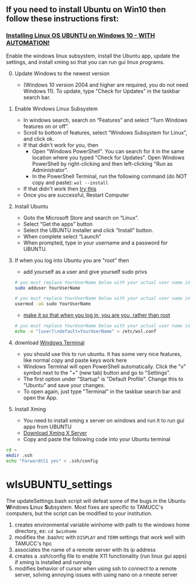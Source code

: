 ## If you need to install Ubuntu on Win10 then follow these instructions first:

### [Installing Linux OS UBUNTU on Windows 10 - WITH AUTOMATION!](installWSL.md)
Enable the windows linux subsystem, install the Ubuntu app, update the settings, and install xming so that you can run gui linux programs.

0. Update Windows to the newest version 
   * (Windows 10 version 2004 and higher are required, you do not need Windows 11). To update, type "Check for Updates" in the taskbar search bar.
1. Enable Windows Linux Subsystem
    * In windows search, search on “Features” and select “Turn Windows features on or off”. 
    * Scroll to bottom of features, select “Windows Subsystem for Linux”, and click ok.
    * If that didn't work for you, then 
      * Open "Windows PowerShell". You can search for it in the same location where you typed "Check for Updates". Open Windows PowerShell by right-clicking and then left-clicking "Run as Administrator". 
      * In the PowerShell Terminal, run the following command (do NOT copy and paste): `wsl --install`
    * If that didn't work then [try this](https://ubuntu.com/tutorials/install-ubuntu-on-wsl2-on-windows-10#1-overview)
    * Once you are successful, Restart Computer

2. Install Ubuntu
    * Goto the Microsoft Store and search on “Linux”. 
    * Select “Get the apps” button
    * Select the UBUNTU installer and click “Install” button. 
    * When complete select “Launch”
    * When prompted, type in your username and a password for UBUNTU.
    
3. If when you log into Ubuntu you are "root" then
    * add yourself as a user and give yourself sudo privs
    ```bash
    # you must replace YourUserName below with your actual user name in ubuntu
    sudo adduser YourUserName
    
    # you must replace YourUserName below with your actual user name in ubuntu
    usermod -aG sudo YourUserName
    ```
    * [make it so that when you log in, you are you, rather than root](https://askubuntu.com/questions/1376711/how-do-i-change-the-default-user-that-signs-in-on-wsl)
    ```bash
    # you must replace YourUserName below with your actual user name in ubuntu
    echo -e "[user]\ndefault=YourUserName" > /etc/wsl.conf
    ```
 
4. download [Windows Terminal](https://apps.microsoft.com/store/detail/windows-terminal/9N0DX20HK701?hl=en-us&amp%3Bgl=US)
    * you should use this to run ubuntu.  It has some very nice features, like normal copy and paste keys work here
    * Windows Terminal will open PowerShell automatically. Click the "v" symbol next to the "+" (new tab) button and go to "Settings".
    * The first option under "Startup" is "Default Profile". Change this to "Ubuntu" and save your changes.
    * To open again, just type "Terminal" in the taskbar search bar and open the App.

3. Install Xming
    * You need to install xming x server on windows and run it to run gui apps from UBUNTU
    * [Download Xming X Server](https://sourceforge.net/projects/xming)
    * Copy and paste the following code into your Ubuntu terminal
  
  ```bash
  cd ~
  mkdir .ssh
  echo "ForwardX11 yes" > .ssh/config
  ```

# wlsUBUNTU_settings

The updateSettings.bash script will defeat some of the bugs in the Ubuntu **W**indows **L**inux **S**ubsystem. Most fixes are specific to TAMUCC's computers, but the script can be modified to your institution.  
1. creates environmental variable winhome with path to the windows home directory, ex: `cd $winhome`
2. modifies the .bashrc with `DISPLAY` and `TERM` settings that work well with TAMUCC's hpc
3. associates the name of a remote server with its ip address
4. creates a .ssh/config file to enable X11 functionality (run linux gui apps) if xming is installed and running
5. modifies behavior of cursor when using ssh to connect to a remote server, solving annoying issues with using nano on a rmeote server

